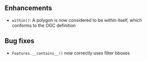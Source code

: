 ## Enhancements

- `within()`: A polygon is now considered to be *within* itself, which conforms
  to the OGC definition
 
## Bug fixes

- `Features.__contains__()` now correctly uses filter bboxes
